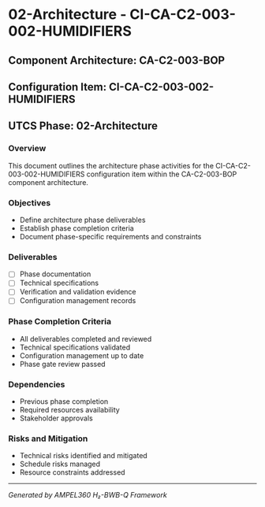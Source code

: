 # 02-Architecture - CI-CA-C2-003-002-HUMIDIFIERS

## Component Architecture: CA-C2-003-BOP
## Configuration Item: CI-CA-C2-003-002-HUMIDIFIERS
## UTCS Phase: 02-Architecture

### Overview
This document outlines the architecture phase activities for the CI-CA-C2-003-002-HUMIDIFIERS configuration item within the CA-C2-003-BOP component architecture.

### Objectives
- Define architecture phase deliverables
- Establish phase completion criteria
- Document phase-specific requirements and constraints

### Deliverables
- [ ] Phase documentation
- [ ] Technical specifications
- [ ] Verification and validation evidence
- [ ] Configuration management records

### Phase Completion Criteria
- All deliverables completed and reviewed
- Technical specifications validated
- Configuration management up to date
- Phase gate review passed

### Dependencies
- Previous phase completion
- Required resources availability
- Stakeholder approvals

### Risks and Mitigation
- Technical risks identified and mitigated
- Schedule risks managed
- Resource constraints addressed

---
*Generated by AMPEL360 H₂-BWB-Q Framework*
